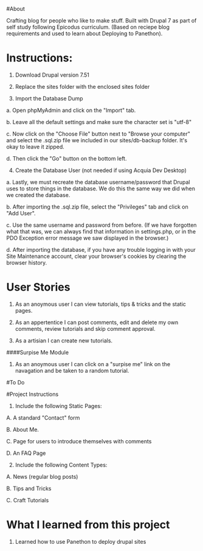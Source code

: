
#About

Crafting blog for people who like to make stuff. Built with Drupal 7 as part of self study following Epicodus curriculum. (Based on reciepe blog requirements and used to learn about Deploying to Panethon).  

# Instructions:

1. Download Drupal version 7.51

2. Replace the sites folder with the enclosed sites folder

3. Import the Database Dump

  a. Open phpMyAdmin and click on the "Import" tab.

  b. Leave all the default settings and make sure the character set is "utf-8"

  c. Now click on the "Choose File" button next to "Browse your computer" and select the .sql.zip file we included in our sites/db-backup folder. It's okay to leave it zipped.

  d. Then click the "Go" button on the bottom left.

4. Create the Database User (not needed if using Acquia Dev Desktop)

  a. Lastly, we must recreate the database username/password that Drupal uses to store things in the database. We do this the same way we did when we created the database.

  b. After importing the .sql.zip file, select the "Privileges" tab and click on "Add User".

  c. Use the same username and password from before. (If we have forgotten what that was, we can always find that information in settings.php, or in the PDO Exception error message we saw displayed in the browser.)

  d. After importing the database, if you have any trouble logging in with your Site Maintenance account, clear your browser's cookies by clearing the browser history.



# User Stories

1. As an anoymous user I can view tutorials, tips & tricks and the static pages. 

2. As an appertentice I can post comments, edit and delete my own comments, review tutorials and skip comment approval.  

3. As a artisian I can create new tutorials. 


####Surpise Me Module 

1. As an anoymous user I can click on a "surpise me" link on the navagation and be taken to a random tutorial. 

#To Do




#Project Instructions

1. Include the following Static Pages: 

  A. A standard "Contact" form

  B. About Me. 

  C. Page for users to introduce themselves with comments

  D. An FAQ Page 


2. Include the following Content Types: 
  
  A. News (regular blog posts)

  B. Tips and Tricks

  C. Craft Tutorials


# What I learned from this project

1. Learned how to use Panethon to deploy drupal sites


